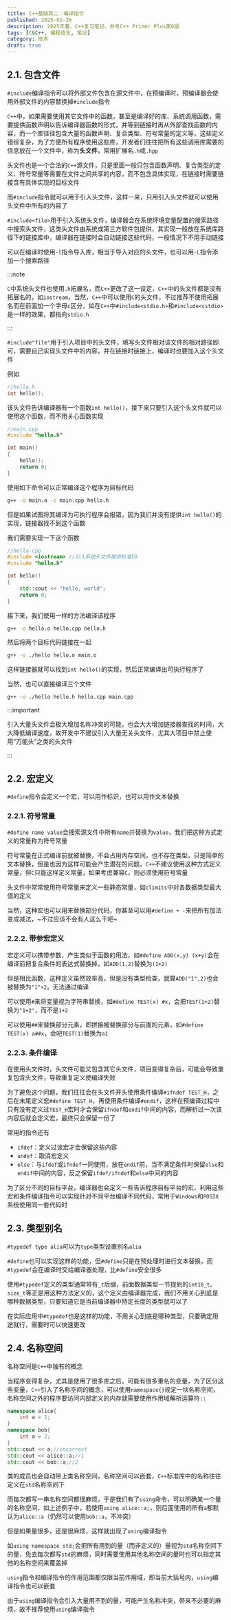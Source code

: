 ```yaml
---
title: C++基础其二：编译指令
published: 2025-02-26
description: 2025年春，C++复习笔记，参考C++ Primer Plus第6版
tags: [C&C++, 编程语言, 笔记]
category: 技术
draft: true
---
```


## 2.1. 包含文件

`#include`编译指令可以将外部文件包含在源文件中，在预编译时，预编译器会使用外部文件的内容替换掉`#include`指令

`C++`中，如果需要使用其它文件中的函数，甚至是编译好的库、系统调用函数，需要提供函数声明以告诉编译器函数的形式，并等到链接时再从外部查找函数的内容，而一个库往往包含大量的函数声明、复合类型、符号常量的定义等，这些定义错综复杂，为了方便所有程序使用这些库，开发者们往往把所有这些调用库需要的信息放在一个文件中，称为**头文件**，常用扩展名`.h`或`.hpp`

头文件也是一个合法的`C++`源文件，只是里面一般只包含函数声明、复合类型的定义、符号常量等需要在文件之间共享的内容，而不包含具体实现，在链接时需要链接含有具体实现的目标文件

而`#include`指令就可以用于引入头文件，这样一来，只用引入头文件就可以使用头文件中所有的内容了

`#include<file>`用于引入系统头文件，编译器会在系统环境变量配置的搜索路径中搜索头文件，这类头文件由系统或第三方软件包提供，其实现一般放在系统库路径下的链接库中，编译器在链接时会自动链接这些代码，一般情况下不用手动链接

可以在编译时使用`-l`指令导入库，相当于导入对应的头文件，也可以用`-L`指令添加一个搜索路径

:::note

`C`中系统头文件也使用`.h`拓展名，而`C++`更改了这一设定，`C++`中的头文件都是没有拓展名的，如`iostream`，当然，`C++`中可以使用`C`的头文件，不过推荐不使用拓展名而在前面加一个字母`c`区分，如在`C++`中`#include<stdio.h>`和`#include<cstdio>`是一样的效果，都指向`stdio.h`

:::

`#include"file"`用于引入项目中的头文件，填写头文件相对该文件的相对路径即可，需要自己实现头文件中的内容，并在链接时链接上，编译时也要加入这个头文件

例如

```cpp
//hello.h
int hello();
```

该头文件告诉编译器有一个函数`int hello()`，接下来只要引入这个头文件就可以使用这个函数，而不用关心函数实现

```cpp
//main.cpp
#include "hello.h"

int main()
{
    hello();
    return 0;
}
```

使用如下命令可以正常编译这个程序为目标代码

```bash
g++ -o main.o -c main.cpp hello.h
```

但是如果试图将其编译为可执行程序会报错，因为我们并没有提供`int hello()`的实现，链接器找不到这个函数

我们需要实现一下这个函数

```cpp
//hello.cpp
#include <iostream> //引入系统头文件提供标准IO
#include "hello.h"

int hello()
{
    std::cout << "hello, world";
    return 0;
}
```

接下来，我们使用一样的方法编译该程序

```bash
g++ -o hello.o hello.cpp hello.h
```

然后将两个目标代码链接在一起

```bash
g++ -o ./hello hello.o main.o
```

这样链接器就可以找到`int hello()`的实现，然后正常编译出可执行程序了

当然，也可以直接编译三个文件

```bash
g++ -o ./hello hello.h hello.cpp main.cpp
```

:::important

引入大量头文件会极大增加名称冲突的可能，也会大大增加链接器查找的时间，大大降低编译速度，故开发中不建议引入大量无关头文件，尤其大项目中禁止使用“万能头”之类的头文件

:::

## 2.2. 宏定义

`#define`指令会定义一个宏，可以用作标识，也可以用作文本替换

### 2.2.1. 符号常量

`#define name value`会搜索源文件中所有`name`并替换为`value`，我们把这种方式定义的常量称为符号常量

符号常量在正式编译前就被替换，不会占用内存空间，也不存在类型，只是简单的文本替换，但是也因为这样可能会产生潜在的问题，`C++`不建议使用这种方式定义常量，但`C`只能这样定义常量，如果考虑兼容`C`，则必须使用符号常量

头文件中常常使用符号常量来定义一些静态常量，如`climits`中对各数据类型最大值的定义

当然，这种宏也可以用来替换部分代码，你甚至可以用`#define + -`来把所有加法变成减法，~不过应该不会有人这么干吧~

### 2.2.2. 带参宏定义

宏定义可以携带参数，产生类似于函数的用法，如`#define ADD(x,y) (x+y)`会在编译前把复合条件的表达式替换掉，如`ADD(1,2)`替换为`(1+2)`

但是相比函数，这种定义虽然效率高，但是没有类型检查，就算`ADD("1",2)`也会被替换为`"1"+2`，无法通过编译

可以使用`#`来将变量视为字符串替换，如`#define TEST(x) #x`，会把`TEST(1+2)`替换为`"1+2"`，而不是`1+2`

可以使用`##`来替换部分元素，即拼接被替换部分与前面的元素，如`#define TEST(x) a##x`，会吧`TEST(1)`替换为`a1`

### 2.2.3. 条件编译

在使用头文件时，头文件可能又包含其它头文件，项目变得复杂后，可能会导致重复包含头文件，导致重复定义使编译失败

为了避免这个问题，我们往往会在头文件开头使用条件编译`#ifndef TEST_H`，之后在末尾定义宏`#define TEST_H`，再使用条件编译`#endif`，这样在预编译过程中只有没有定义过`TEST_H`宏时才会保留`ifndef`和`endif`中间的内容，而解析过一次该内容后就会定义宏，最终只会保留一份了

常用的指令还有

- `ifdef`：定义过该宏才会保留这些内容
- `undef`：取消宏定义
- `else`：与`ifdef`或`ifndef`一同使用，放在`endif`前，当不满足条件时保留`else`和`endif`中间的内容，反之保留`ifdef/ifndef`和`else`中间的内容

为了区分不同的目标平台，编译器也会定义一些告诉程序目标平台的宏，利用这些宏和条件编译指令可以实现针对不同平台编译不同代码，常用于`Windows`和`POSIX`系统使用同一套代码时

## 2.3. 类型别名

`#typedef type alia`可以为`type`类型设置别名`alia`

`#define`也可以实现这样的功能，但`#define`只是在预处理时进行文本替换，而`#typedef`会在编译时交给编译器处理，比`#define`安全很多

使用`#typedef`定义的类型通常带有`_t`后缀，前面数据类型一节提到的`int16_t`、`size_t`等正是用这种方法定义的，这个定义由编译器完成，我们不用关心到底是哪种数据类型，只要知道它是当前编译器中特定长度的类型就可以了

在实际应用中`#typedef`也是这样的功能，不用关心到底是哪种类型，只要确定用途就行，需要时可以快速更改

## 2.4. 名称空间

名称空间是`C++`中独有的概念

当程序变得复杂，尤其是使用了很多库之后，可能有很多重名的变量，为了区分这些变量，`C++`引入了名称空间的概念，可以使用`namespace{}`规定一块名称空间，名称空间之外的程序要访问内部定义的内存就需要使用作用域解析运算符`::`

```cpp
namespace alice{
    int a = 1;
}
namespace bob{
    int a = 2;
}
std::cout << a;//incorrect
std::cout << alice::a;//1
std::cout << bob::a;//2
```

类的成员也会自动带上类名称空间，名称空间可以嵌套，`C++`标准库中的名称往往定义在`std`名称空间下

而每次都写一串名称空间都很麻烦，于是我们有了`using`命令，可以明确某一个量的名称空间，如上述例子中，若使用`using alice::a;`，则后面使用的所有`a`都默认为`alice::a`（仍然可以使用`bob::a`，不冲突）

但是如果量很多，还是很麻烦，这样就出现了`using`编译指令

如`using namespace std;`会把所有用到的量（而非定义的）量视为`std`名称空间下的量，免去每次都写`std`的麻烦，同时需要使用其他名称空间的量时也可以指定其他的名称空间来覆盖掉

`using`指令和编译指令的作用范围都仅限当前作用域，即当前大括号内，`using`编译指令也可以嵌套

由于`using`编译指令会引入大量用不到的量，可能产生名称冲突，带来不必要的麻烦，故不推荐使用`using`编译指令

